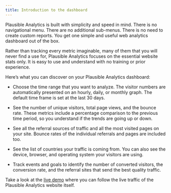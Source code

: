 ```yaml
---
title: Introduction to the dashboard
--- 
```


Plausible Analytics is built with simplicity and speed in mind. There is no navigational menu. There are no additional sub-menus. There is no need to create custom reports. You get one simple and useful web analytics dashboard out of the box.

Rather than tracking every metric imaginable, many of them that you will never find a use for, Plausible Analytics focuses on the essential website stats only. It is easy to use and understand with no training or prior experience.

Here’s what you can discover on your Plausible Analytics dashboard:

- Choose the time range that you want to analyze. The visitor numbers are automatically presented on an hourly, daily, or monthly graph. The default time frame is set at the last 30 days.

- See the number of unique visitors, total page views, and the bounce rate. These metrics include a percentage comparison to the previous time period, so you understand if the trends are going up or down.

- See all the referral sources of traffic and all the most visited pages on your site. Bounce rates of the individual referrals and pages are included too.

- See the list of countries your traffic is coming from. You can also see the device, browser, and operating system your visitors are using.

- Track events and goals to identify the number of converted visitors, the conversion rate, and the referral sites that send the best quality traffic.

Take a look at the [live demo](https://plausible.io/plausible.io) where you can follow the live traffic of the Plausible Analytics website itself.
